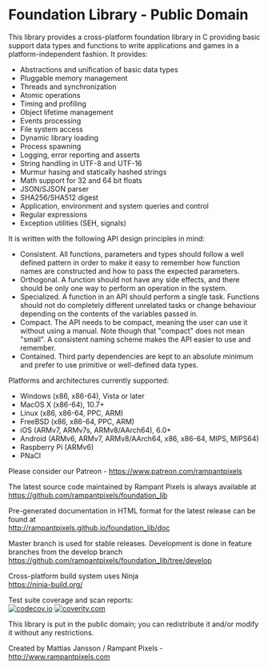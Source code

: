 # Foundation Library  -  Public Domain

This library provides a cross-platform foundation library in C providing basic support data types and
functions to write applications and games in a platform-independent fashion. It provides:

* Abstractions and unification of basic data types
* Pluggable memory management
* Threads and synchronization
* Atomic operations
* Timing and profiling
* Object lifetime management
* Events processing
* File system access
* Dynamic library loading
* Process spawning
* Logging, error reporting and asserts
* String handling in UTF-8 and UTF-16
* Murmur hasing and statically hashed strings
* Math support for 32 and 64 bit floats
* JSON/SJSON parser
* SHA256/SHA512 digest
* Application, environment and system queries and control
* Regular expressions
* Exception utilities (SEH, signals)

It is written with the following API design principles in mind:

* Consistent. All functions, parameters and types should follow a well defined pattern in order to make it easy to remember how function names are constructed and how to pass the expected parameters.
* Orthogonal. A function should not have any side effects, and there should be only one way to perform an operation in the system.
* Specialized. A function in an API should perform a single task. Functions should not do completely different unrelated tasks or change behaviour depending on the contents of the variables passed in.
* Compact. The API needs to be compact, meaning the user can use it without using a manual. Note though that "compact" does not mean "small". A consistent naming scheme makes the API easier to use and remember.
* Contained. Third party dependencies are kept to an absolute minimum and prefer to use primitive or well-defined data types.

Platforms and architectures currently supported:

* Windows (x86, x86-64), Vista or later
* MacOS X (x86-64), 10.7+
* Linux (x86, x86-64, PPC, ARM)
* FreeBSD (x86, x86-64, PPC, ARM)
* iOS (ARMv7, ARMv7s, ARMv8/AArch64), 6.0+
* Android (ARMv6, ARMv7, ARMv8/AArch64, x86, x86-64, MIPS, MIPS64)
* Raspberry Pi (ARMv6)
* PNaCl


Please consider our Patreon - <https://www.patreon.com/rampantpixels>


The latest source code maintained by Rampant Pixels is always available at  
<https://github.com/rampantpixels/foundation_lib>

Pre-generated documentation in HTML format for the latest release can be found at  
<http://rampantpixels.github.io/foundation_lib/doc>

Master branch is used for stable releases. Development is done in feature branches from the develop branch  
<https://github.com/rampantpixels/foundation_lib/tree/develop>

Cross-platform build system uses Ninja  
<https://ninja-build.org/>

Test suite coverage and scan reports:  
[![codecov.io](http://codecov.io/github/rampantpixels/foundation_lib/coverage.svg?branch=develop)](http://codecov.io/github/rampantpixels/foundation_lib?branch=develop)
[![coverity.com](https://scan.coverity.com/projects/6944/badge.svg)](https://scan.coverity.com/projects/rampantpixels-foundation_lib)

This library is put in the public domain; you can redistribute it and/or modify it without any restrictions.


Created by Mattias Jansson / Rampant Pixels - <http://www.rampantpixels.com>
